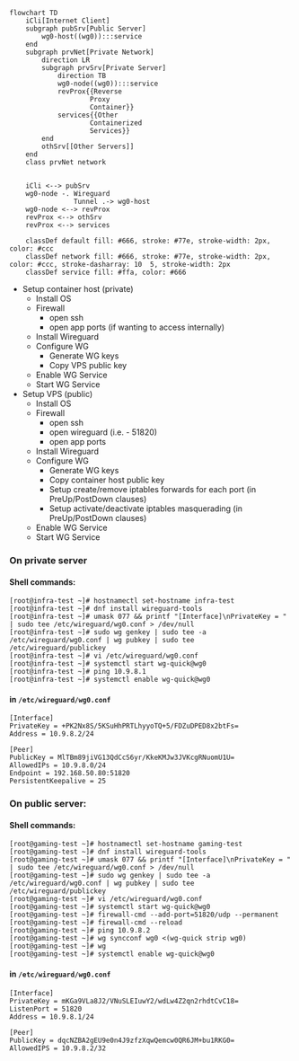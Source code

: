 ```mermaid
flowchart TD
    iCli[Internet Client]
    subgraph pubSrv[Public Server]
        wg0-host((wg0)):::service
    end
    subgraph prvNet[Private Network]
        direction LR
        subgraph prvSrv[Private Server]
            direction TB
            wg0-node((wg0)):::service
            revProx{{Reverse 
                    Proxy 
                    Container}}
            services{{Other
                    Containerized
                    Services}}
        end
        othSrv[[Other Servers]]
    end
    class prvNet network


    iCli <--> pubSrv
    wg0-node -. Wireguard
                Tunnel .-> wg0-host
    wg0-node <--> revProx
    revProx <--> othSrv
    revProx <--> services

    classDef default fill: #666, stroke: #77e, stroke-width: 2px, color: #ccc
    classDef network fill: #666, stroke: #77e, stroke-width: 2px, color: #ccc, stroke-dasharray: 10  5, stroke-width: 2px
    classDef service fill: #ffa, color: #666
```


- Setup container host (private)
  - Install OS
  - Firewall
    - open ssh
    - open app ports (if wanting to access internally)
  - Install Wireguard
  - Configure WG
    - Generate WG keys
    - Copy VPS public key
  - Enable WG Service
  - Start WG Service
- Setup VPS (public)
  - Install OS
  - Firewall
    - open ssh
    - open wireguard (i.e. - 51820)
    - open app ports
  - Install Wireguard
  - Configure WG
    - Generate WG keys
    - Copy container host public key
    - Setup create/remove iptables forwards for each port (in PreUp/PostDown clauses)
    - Setup activate/deactivate iptables masquerading (in PreUp/PostDown clauses)
  - Enable WG Service
  - Start WG Service



### On private server
#### Shell commands:
```shell
[root@infra-test ~]# hostnamectl set-hostname infra-test
[root@infra-test ~]# dnf install wireguard-tools
[root@infra-test ~]# umask 077 && printf "[Interface]\nPrivateKey = " | sudo tee /etc/wireguard/wg0.conf > /dev/null
[root@infra-test ~]# sudo wg genkey | sudo tee -a /etc/wireguard/wg0.conf | wg pubkey | sudo tee /etc/wireguard/publickey
[root@infra-test ~]# vi /etc/wireguard/wg0.conf
[root@infra-test ~]# systemctl start wg-quick@wg0
[root@infra-test ~]# ping 10.9.8.1
[root@infra-test ~]# systemctl enable wg-quick@wg0
```
#### in `/etc/wireguard/wg0.conf`
```
[Interface]
PrivateKey = +PK2Nx8S/5KSuHhPRTLhyyoTQ+5/FDZuDPED8x2btFs=
Address = 10.9.8.2/24

[Peer]
PublicKey = MlTBm89jiVG13QdCcS6yr/KkeKMJw3JVKcgRNuomU1U=
AllowedIPs = 10.9.8.0/24
Endpoint = 192.168.50.80:51820
PersistentKeepalive = 25
```

### On public server:
#### Shell commands:
```shell
[root@gaming-test ~]# hostnamectl set-hostname gaming-test
[root@gaming-test ~]# dnf install wireguard-tools
[root@gaming-test ~]# umask 077 && printf "[Interface]\nPrivateKey = " | sudo tee /etc/wireguard/wg0.conf > /dev/null
[root@gaming-test ~]# sudo wg genkey | sudo tee -a /etc/wireguard/wg0.conf | wg pubkey | sudo tee /etc/wireguard/publickey
[root@gaming-test ~]# vi /etc/wireguard/wg0.conf
[root@gaming-test ~]# systemctl start wg-quick@wg0
[root@gaming-test ~]# firewall-cmd --add-port=51820/udp --permanent
[root@gaming-test ~]# firewall-cmd --reload
[root@gaming-test ~]# ping 10.9.8.2
[root@gaming-test ~]# wg syncconf wg0 <(wg-quick strip wg0)
[root@gaming-test ~]# wg
[root@gaming-test ~]# systemctl enable wg-quick@wg0
```
#### in `/etc/wireguard/wg0.conf`
```
[Interface]
PrivateKey = mKGa9VLa8J2/VNuSLEIuwY2/wdLw4Z2qn2rhdtCvC18=
ListenPort = 51820
Address = 10.9.8.1/24

[Peer]
PublicKey = dqcNZBA2gEU9e0n4J9zfzXqwQemcw0QR6JM+bu1RKG0=
AllowedIPS = 10.9.8.2/32
```

